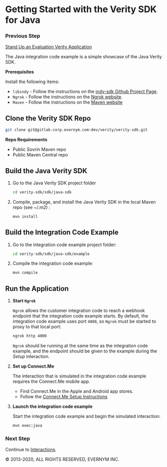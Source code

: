 # Getting Started with the Verity SDK for Java

### Previous Step

[Stand Up an Evaluation Verity Application](../../../README.md#cloud)

The Java integration code example is a simple showcase of the Java Verity SDK.

**Prerequisites**

Install the following items:
* `libindy` - Follow the instructions on the [indy-sdk Github Project Page](https://github.com/hyperledger/indy-sdk#installing-the-sdk).
* `Ngrok` - Follow the instructions on the [Ngrok website](https://ngrok.com/download).
* `Maven` - Follow the instructions on the [Maven website](http://maven.apache.org/download.cgi)

## Clone the Verity SDK Repo 
<!--This step is contingent on how the repo is delivered-->

```sh
git clone git@gitlab.corp.evernym.com:dev/verity/verity-sdk.git
```

**Repo Requirements**
<!--What do they need to do about these? Get access? Download them?-->
* Public Sovrin Maven repo
* Public Maven Central repo

## Build the Java Verity SDK

1. Go to the Java Verity SDK project folder
  
   ```sh
   cd verity-sdk/sdk/java-sdk
   ```

2. Compile, package, and install the Java Verity SDK in the local Maven repo (see ~/.m2) <!--Is this a reference to somewhere? A link?-->:

   ```sh
   mvn install
   ```

## Build the Integration Code Example

1. Go to the integration code example project folder:
  
   ```sh
   cd verity-sdk/sdk/java-sdk/example
   ```

2. Compile the integration code example:

   ```sh
   mvn compile
   ```
   
## Run the Application

1. **Start `Ngrok`**

   `Ngrok` allows the customer integration code to reach a webhook endpoint that the integration code example starts. By default, the integration code example uses port `4000`, so `Ngrok` must be started to proxy to that local port:
   
   ```sh
   ngrok http 4000
   ```
   
   `Ngrok` should be running at the same time as the integration code example, and the endpoint should be given to the example during the *Setup* interaction.
   
1. **Set up Connect.Me**

   The interaction that is simulated in the integration code example requires the Connect.Me mobile app. 

   * Find Connect.Me in the Apple and Android app stores. 
   * Follow the [Connect.Me Setup Instructions](../ConnectMe.md)

   
1. **Launch the integration code example**

   Start the integration code example and begin the simulated interaction:
   
   ```sh
   mvn exec:java
   ``` 
  
### Next Step

Continue to [Interactions](../Interactions.md).

© 2013-2020, ALL RIGHTS RESERVED, EVERNYM INC.